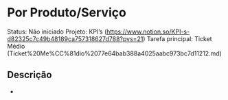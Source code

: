 # Por Produto/Serviço

Status: Não iniciado Projeto: KPI’s (https://www.notion.so/KPI-s-d82325c7c49b48189ca757318627d788?pvs=21) Tarefa principal: Ticket Médio (Ticket%20Me%CC%81dio%2077e64bab388a4025aabc973bc7d11212.md)

## Descrição

*
